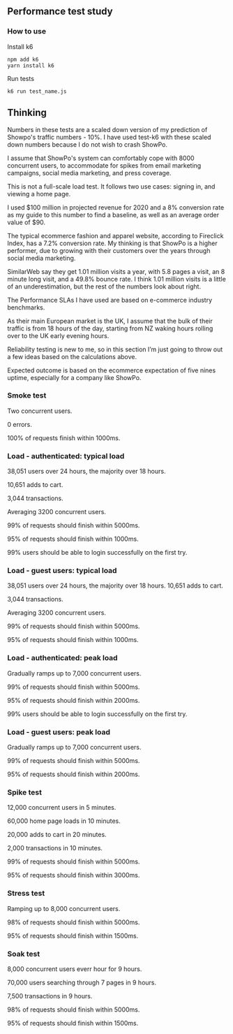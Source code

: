## Performance test study


### How to use

Install k6

	npm add k6
	yarn install k6

Run tests

	k6 run test_name.js

## Thinking

Numbers in these tests are a scaled down version of my prediction of Showpo's traffic numbers - 10%. I have used test-k6 with these scaled down numbers because I do not wish to crash ShowPo. 

I assume that ShowPo's system can comfortably cope with 8000 concurrent users, to accommodate for spikes from email marketing campaigns, social media marketing, and press coverage.

This is not a full-scale load test. It follows two use cases: signing in, and viewing a home page.

I used $100 million in projected revenue for 2020 and a 8% conversion rate as my guide to this number to find a baseline, as well as an average order value of $90. 

The typical ecommerce fashion and apparel website, according to Fireclick Index, has a 7.2% conversion rate. My thinking is that ShowPo is a higher performer, due to growing with their customers over the years through social media marketing.

SimilarWeb say they get 1.01 million visits a year, with 5.8 pages a visit, an 8 minute long visit, and a 49.8% bounce rate. I think 1.01 million visits is a little of an underestimation, but the rest of the numbers look about right. 

The Performance SLAs I have used are based on e-commerce industry benchmarks. 

As their main European market is the UK, I assume that the bulk of their traffic is from 18 hours of the day, starting from NZ waking hours rolling over to the UK early evening hours.  

Reliability testing is new to me, so in this section I’m just going to throw out a few ideas based on the calculations above.

Expected outcome is based on the ecommerce expectation of five nines uptime, especially for a company like ShowPo.

### Smoke test

Two concurrent users. 

0 errors.

100% of requests finish within 1000ms.

### Load - authenticated: typical load

38,051 users over 24 hours, the majority over 18 hours.

10,651 adds to cart.

3,044 transactions.

Averaging 3200 concurrent users.

99% of requests should finish within 5000ms.

95% of requests should finish within 1000ms.

99% users should be able to login successfully on the first try.


### Load - guest users: typical load

38,051 users over 24 hours, the majority over 18 hours.
10,651 adds to cart.

3,044 transactions.

Averaging 3200 concurrent users.

99% of requests should finish within 5000ms.

95% of requests should finish within 1000ms.


### Load - authenticated: peak load

Gradually ramps up to 7,000 concurrent users. 

99% of requests should finish within 5000ms.

95% of requests should finish within 2000ms.

99% users should be able to login successfully on the first try.


### Load - guest users: peak load

Gradually ramps up to 7,000 concurrent users. 

99% of requests should finish within 5000ms.

95% of requests should finish within 2000ms.

### Spike test

12,000 concurrent users in 5 minutes.

60,000 home page loads in 10 minutes.

20,000 adds to cart in 20 minutes.

2,000 transactions in 10 minutes.

99% of requests should finish within 5000ms.

95% of requests should finish within 3000ms.

### Stress test

Ramping up to 8,000 concurrent users.

98% of requests should finish within 5000ms.

95% of requests should finish within 1500ms.


### Soak test

8,000 concurrent users everr hour for 9 hours.

70,000 users searching through 7 pages in 9 hours.

7,500 transactions in 9 hours. 

98% of requests should finish within 5000ms.

95% of requests should finish within 1500ms.

